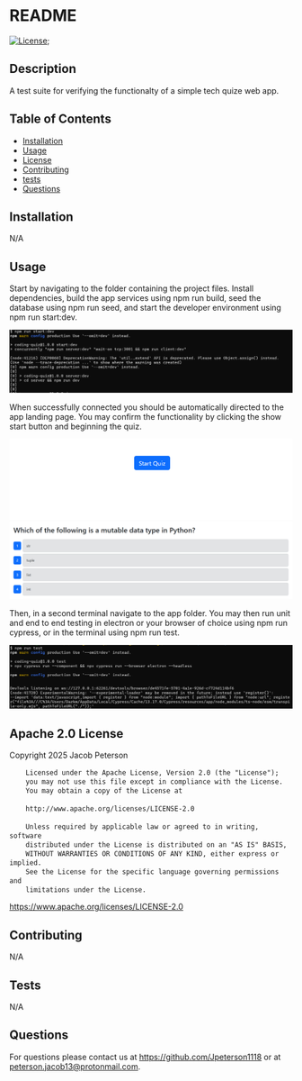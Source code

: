 # README
  [![License](https://img.shields.io/badge/License-Apache_2.0-blue.svg)](https://opensource.org/licenses/Apache-2.0);

  ## Description

  A test suite for verifying the functionalty of a simple tech quize web app.

  ## Table of Contents

  - [Installation](#installation})
  - [Usage](#usage)
  - [License](#license)
  - [Contributing](#contributing)
  - [tests](#tests)
  - [Questions](#questions)

  ## Installation

  N/A

  ## Usage
  Start by navigating to the folder containing the project files. Install dependencies, build the app services using npm run build, seed the database using npm run seed, and start the developer environment using npm run start:dev.

  ![Server_start](./Assets/Server.png)

  When successfully connected you should be automatically directed to the app landing page. You may confirm the functionality by clicking the show start button and beginning the quiz.

  ![Landing_Page](./Assets/Start.png)
  ![Quiz](./Assets/Quiz.png)
  
  Then, in a second terminal navigate to the app folder. You may then run unit and end to end testing in electron or your browser of choice using npm run cypress, or in the terminal using npm run test.

  ![CMND_Line_Test](./Assets/testing.png)

  ## Apache 2.0 License

  Copyright 2025 Jacob Peterson

        Licensed under the Apache License, Version 2.0 (the "License");
        you may not use this file except in compliance with the License.
        You may obtain a copy of the License at

        http://www.apache.org/licenses/LICENSE-2.0

        Unless required by applicable law or agreed to in writing, software
        distributed under the License is distributed on an "AS IS" BASIS,
        WITHOUT WARRANTIES OR CONDITIONS OF ANY KIND, either express or implied.
        See the License for the specific language governing permissions and
        limitations under the License.

  https://www.apache.org/licenses/LICENSE-2.0

  ## Contributing

  N/A

  ## Tests

  N/A

  ## Questions

  For questions please contact us at https://github.com/Jpeterson1118 or at peterson.jacob13@protonmail.com.

